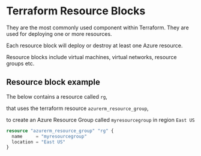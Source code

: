 # Terraform Resource Blocks

They are the most commonly used component within Terraform. They are used for deploying one or more resources. 

Each resource block will deploy or destroy at least one Azure resource. 

Resource blocks include virtual machines, virtual networks, resource groups etc.

## Resource block example

The below contains a resource called `rg`,

that uses the terraform resource `azurerm_resource_group`,

to create an Azure Resource Group called `myresourcegroup` in region `East US`

```terraform
resource "azurerm_resource_group" "rg" {
  name     = "myresourcegroup"
  location = "East US"
}
```
